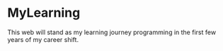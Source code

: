 # MyLearning
This web will stand as my learning journey programming in the first few years of my career shift.
